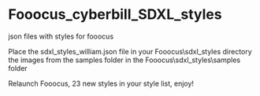# Fooocus_cyberbill_SDXL_styles
json files with styles for fooocus 

Place the sdxl_styles_william.json file in your Fooocus\sdxl_styles directory the images from the samples folder in the Fooocus\sdxl_styles\samples folder

Relaunch Fooocus, 23 new styles in your style list, enjoy!
